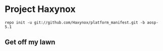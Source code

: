 Project Haxynox
===============

	repo init -u git://github.com/Haxynox/platform_manifest.git -b aosp-5.1


Get off my lawn
---------------
